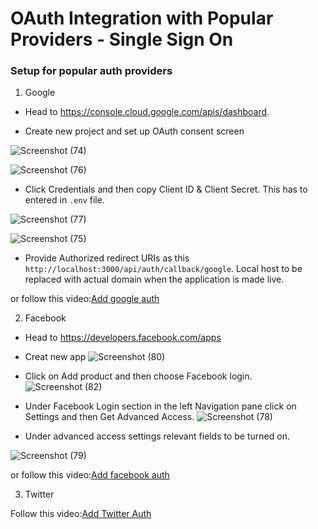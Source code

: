 # OAuth Integration with Popular Providers - Single Sign On

### Setup for popular auth providers

1. Google

- Head to https://console.cloud.google.com/apis/dashboard.

- Create new project and set up OAuth consent screen

![Screenshot (74)](https://user-images.githubusercontent.com/69457813/226809591-68320823-ff78-4fc4-a28a-7f1f7e4c3732.png)

![Screenshot (76)](https://user-images.githubusercontent.com/69457813/226809600-84ca4952-573d-4fd7-9c1d-801069cc5281.png)

- Click Credentials and then copy Client ID & Client Secret. This has to entered in `.env` file.

![Screenshot (77)](https://user-images.githubusercontent.com/69457813/226809608-d7a0040b-7d41-4e7e-80a0-a3ec91c321cf.png)

![Screenshot (75)](https://user-images.githubusercontent.com/69457813/226809598-f0e525d4-11e4-4c42-a2c6-658a9ef67366.png)

- Provide Authorized redirect URIs as this `http://localhost:3000/api/auth/callback/google`. Local host to be replaced with actual domain when the application is made live.

or follow this video:[Add google auth](https://youtu.be/QXgFaHEuJOE)

2. Facebook

- Head to https://developers.facebook.com/apps

- Creat new app
  ![Screenshot (80)](https://user-images.githubusercontent.com/69457813/226816968-bd6275a4-c42d-40ea-9bae-b329781dd11a.png)

- Click on Add product and then choose Facebook login.
  ![Screenshot (82)](https://user-images.githubusercontent.com/69457813/226816976-9483aa5d-73a9-493a-a47d-afb85f69ffaa.png)

- Under Facebook Login section in the left Navigation pane click on Settings and then Get Advanced Access.
  ![Screenshot (78)](https://user-images.githubusercontent.com/69457813/226816984-10f96b4d-081e-4002-a13e-25678fbdf4da.png)

- Under advanced access settings relevant fields to be turned on.

![Screenshot (79)](https://user-images.githubusercontent.com/69457813/226816985-acb60ef9-594f-4efd-a80b-9de10d279927.png)

or follow this video:[Add facebook auth](https://youtu.be/eTpkgNBmrX8)

3. Twitter

Follow this video:[Add Twitter Auth](https://www.youtube.com/watch?v=Z6ibMSJIwlk&t)
